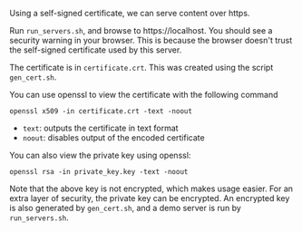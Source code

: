 Using a self-signed certificate, we can serve content over https.

Run `run_servers.sh`, and browse to https://localhost. You should
see a security warning in your browser. This is because the browser
doesn't trust the self-signed certificate used by this server.

The certificate is in `certificate.crt`. This was created using the
script `gen_cert.sh`.

You can use openssl to view the certificate with the following command

`openssl x509 -in certificate.crt -text -noout`

- `text`:  outputs the certificate in text format
- `noout`: disables output of the encoded certificate

You can also view the private key using openssl:

`openssl rsa -in private_key.key -text -noout`

Note that the above key is not encrypted, which makes usage easier. For
an extra layer of security, the private key can be encrypted. An encrypted
key is also generated by `gen_cert.sh`, and a demo server is run by `run_servers.sh`.

